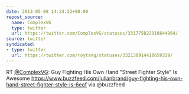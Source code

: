 ```yaml
---
date: 2013-05-08 14:24:22+00:00
repost_source:
  name: ComplexVG
  type: twitter
  url: https://twitter.com/ComplexVG/statuses/331775822916644864/
source: twitter
syndicated:
- type: twitter
  url: https://twitter.com/roytang/statuses/332138914418659329/
---
```


RT [@ComplexVG](https://twitter.com/ComplexVG/): Guy Fighting His Own Hand "Street Fighter Style" Is Awesome https://www.buzzfeed.com/julianbrand/guy-fighting-his-own-hand-street-fighter-style-is-6eof via @buzzfeed